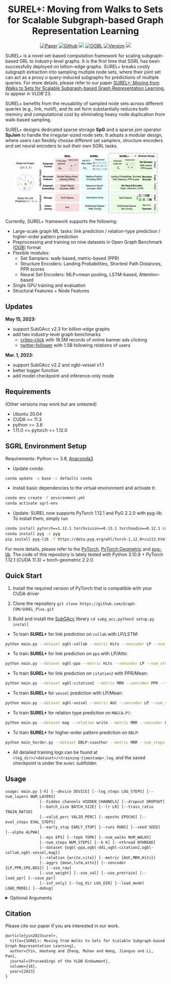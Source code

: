 <h1 align="center">SUREL+: Moving from Walks to Sets for Scalable Subgraph-based Graph Representation Learning</h1>

<p align="center">
    <a href="https://arxiv.org/pdf/2303.03379.pdf"><img src="https://img.shields.io/badge/-Paper-grey?logo=read%20the%20docs&logoColor=green" alt="Paper"></a>
    <a href="https://github.com/Graph-COM/SUREL_Plus"><img src="https://img.shields.io/badge/-Github-grey?logo=github" alt="Github"></a>
    <a href="https://github.com/Graph-COM/SUREL_Plus/blob/main/LICENSE"><img src="https://img.shields.io/badge/License-BSD%202--Clause-red.svg"></a>
    <a href="https://ogb.stanford.edu/docs/leader_linkprop/"><img src="https://img.shields.io/badge/OGB-LinkPred-blue" alt="OGBL"></a>
    <a href="https://github.com/Graph-COM/SUREL_PLUS/tree/main/subg_acc"><img src="https://img.shields.io/badge/SubGAcc-v2.2-orange" alt="Version"></a>
    <a href="https://hits.seeyoufarm.com"><img src="https://hits.seeyoufarm.com/api/count/incr/badge.svg?url=https%3A%2F%2Fgithub.com%2FGraph-COM%2FSUREL_Plus&count_bg=%2379C83D&title_bg=%23555555&icon=&icon_color=%23E7E7E7&title=Hits&edge_flat=false"/></a>
</p>

SUREL+ is a novel set-based computation framework for scaling subgraph-based GRL to industry-level graphs. It is the first time that SGRL has been successfully deployed on billion-edge graphs. SUREL+ breaks costly subgraph extraction into sampling multiple node sets, where their joint set can act as a proxy o query-induced subgraphs for predictions of multiple queries. For more details, please refer to our paper [SUREL+: Moving from Walks to Sets for Scalable Subgraph-based Graph Representation Learning](https://arxiv.org/pdf/2303.03379.pdf), to appear in VLDB'23.

SUREL+ benefits from the reusability of sampled node sets across different queries (e.g., link, motif), and its set form substantially reduces both memory and computational cost by eliminating heavy node duplication from walk-based sampling.

SUREL+ designs dedicated sparse storage **SpG** and a sparse join operator **SpJoin** to handle the irregular-sized node sets. It adopts a modular design, where users can flexibly choose different set samplers, structure encoders and set neural encoders to suit their own SGRL tasks.

<p align="center"><img width="90%" height="90%" src="figures/surel_plus_main.png"></p> 

Currently, SUREL+ framework supports the following:
- Large-scale graph ML tasks: link prediction / relation-type prediction / higher-order pattern prediction
- Preprocessing and training on nine datasets in Open Graph Benchmark ([OGB](https://ogb.stanford.edu/docs/home/)) format
- Flexible modules:
  - Set Samplers: walk-based, metric-based (PPR)
  - Structure Encoders: Landing Probabilities, Shortest Path Distances, PPR scores
  - Neural Set Encoders: MLP+mean pooling, LSTM-based, Attention-based
- Single GPU training and evaluation
- Structural Features + Node Features

## Updates ##
**May 15, 2023:**
- support SubGAcc v2.3 for billion-edge graphs
- add two industry-level graph benchmarks
  * [criteo-click](https://purdue.box.com/v/SGRLDataCriteoClick) with 16.5M records of online banner ads clicking
  * [twitter-follower](https://purdue.box.com/v/SGRLDataTwitterFollower) with 1.5B following relations of users

**Mar. 1, 2023:**
- support SubGAcc v2.2 and ogbl-vessel v1.1
- better logger function
- add model checkpoint and inference-only mode

## Requirements ##
(Other versions may work but are untested)
* Ubuntu 20.04
* CUDA >= 11.3
* python >= 3.8
* 1.11.0 <= pytorch <= 1.12.0 

## SGRL Environment Setup ##

Requirements: Python >= 3.8, [Anaconda3](https://www.anaconda.com/)

- Update conda:
```bash
conda update -n base -c defaults conda
```

- Install basic dependencies to the virtual environment and activate it: 
```bash
conda env create -f environment.yml
conda activate sgrl-env
```

- Update: SUREL now supports PyTorch 1.12.1 and PyG 2.2.0 with pyg-lib. To install them, simply run
```bash
conda install pytorch==1.12.1 torchvision==0.13.1 torchaudio==0.12.1 cudatoolkit=11.3 -c pytorch
conda install pyg -c pyg
pip install pyg-lib -f https://data.pyg.org/whl/torch-1.12.0+cu113.html
```

For more details, please refer to the [PyTorch](https://pytorch.org/), [PyTorch Geometric](https://pytorch-geometric.readthedocs.io/en/latest/notes/installation.html) and [pyg-lib](https://github.com/pyg-team/pyg-lib). The code of this repository is lately tested with Python 3.10.9 + PyTorch 1.12.1 (CUDA 11.3) + torch-geometric 2.2.0.

## Quick Start

1. Install the required version of PyTorch that is compatible with your CUDA driver

2. Clone the repository `git clone https://github.com/Graph-COM/SUREL_Plus.git`

3. Build and install the [SubGAcc](https://github.com/VeritasYin/subg_acc) library `cd subg_acc;python3 setup.py install`

- To train **SUREL+** for link prediction on `collab` with LP/LSTM:
```bash
python main.py --dataset ogbl-collab --metric Hits --sencoder LP --num_steps 3 --num_walks 200 --aggr lstm --use_val
```

- To train **SUREL+** for link prediction on `ppa` with LP/Attn:

```bash
python main.py --dataset ogbl-ppa --metric Hits --sencoder LP --num_steps 4 --num_walks 200 --k 20 --aggr attn
```

- To train **SUREL+** for link prediction on `citation2` with PPR/Mean:
```bash
python main.py --dataset ogbl-citation2 --metric MRR --sencoder PPR --topk 100  --aggr mean
```

- To train **SUREL+** for `vessel` prediction with LP/Mean:
```bash
python main.py --dataset ogbl-vessel --metric AUC --sencoder LP --num_steps 2 --num_walks 50 --k 5 --aggr mean --use_raw --dropout 0.2
```

- To train **SUREL+** for relation type prediction on `MAG(A-P)`:
```bash
python main.py --dataset mag --relation write --metric MRR --sencoder LP --num_steps 3 --num_walks 100
```

- To train **SUREL+** for higher-order pattern prediction on `DBLP`:
```bash
python main_horder.py --dataset DBLP-coauthor --metric MRR --num_steps 3 --num_walks 100 
```

- All detailed training logs can be found at `<log_dir>/<dataset>/<training-timestamp>.log`, and the saved checkpoint is under the `model` subfolder.


## Usage
```
usage: main.py [-h] [--device DEVICE] [--log_steps LOG_STEPS] [--num_layers NUM_LAYERS]
               [--hidden_channels HIDDEN_CHANNELS] [--dropout DROPOUT]
               [--batch_size BATCH_SIZE] [--lr LR] [--train_ratio TRAIN_RATIO]
               [--valid_perc VALID_PERC] [--epochs EPOCHS] [--eval_steps EVAL_STEPS]
               [--early_stop EARLY_STOP] [--runs RUNS] [--seed SEED] [--alpha ALPHA]
               [--eps EPS] [--topk TOPK] [--num_walks NUM_WALKS]
               [--num_steps NUM_STEPS] [--k K] [--nthread NTHREAD]
               [--dataset {ogbl-ppa,ogbl-ddi,ogbl-citation2,ogbl-collab,ogbl-vessel,mag}]
               [--relation {write,cite}] [--metric {AUC,MRR,Hits}]
               [--aggrs {mean,lstm,attn}] [--sencoder {LP,PPR,SPD,DEG}] [--use_raw]
               [--use_weight] [--use_val] [--use_pretrain] [--load_ppr] [--save_ppr]
               [--inf_only] [--log_dir LOG_DIR] [--load_model LOAD_MODEL] [--debug]
```

<details>
  <summary>Optional Arguments</summary> 
  
```
optional arguments:
  -h, --help            show this help message and exit
  --device DEVICE
  --log_steps LOG_STEPS
  --num_layers NUM_LAYERS
  --hidden_channels HIDDEN_CHANNELS
  --dropout DROPOUT
  --batch_size BATCH_SIZE
  --lr LR
  --train_ratio TRAIN_RATIO
  --valid_perc VALID_PERC
  --epochs EPOCHS
  --eval_steps EVAL_STEPS
  --early_stop EARLY_STOP
  --runs RUNS
  --seed SEED           seed to initialize all the random modules
  --alpha ALPHA         teleport probability in PPR
  --eps EPS             precision of PPR approx
  --topk TOPK           sample size of node set
  --num_walks NUM_WALKS
                        number of walks
  --num_steps NUM_STEPS
                        step of walks
  --k K                 negative samples
  --nthread NTHREAD     number of threads
  --dataset {ogbl-ppa,ogbl-ddi,ogbl-citation2,ogbl-collab,ogbl-vessel,mag}
                        dataset name
  --relation {write,cite}
                        relation type
  --metric {AUC,MRR,Hits}
                        metric for evaluating performance
  --aggrs {mean,lstm,attn}
                        type of set neural encoder
  --sencoder {LP,PPR,SPD,DEG}
                        type of structure encoder
  --use_raw             whether to use raw features
  --use_weight          whether to use edge weight
  --use_val             whether to use validation as input
  --use_pretrain        whether to load pretrained embedding
  --load_ppr            whether to load precomputed ppr
  --save_ppr            whether to save calculated ppr
  --inf_only            whether to perform inference only
  --log_dir LOG_DIR     log directory
  --load_model LOAD_MODEL
                        saved model path
  --debug               whether to use debug mode
```
</details>

## Citation
Please cite our paper if you are interested in our work.
```
@article{yin2023surel+,
  title={SUREL+: Moving from Walks to Sets for Scalable Subgraph-based Graph Representation Learning},
  author={Yin, Haoteng and Zhang, Muhan and Wang, Jianguo and Li, Pan},
  journal={Proceedings of the VLDB Endowment},
  volume={16},
  year={2023}
}
```
